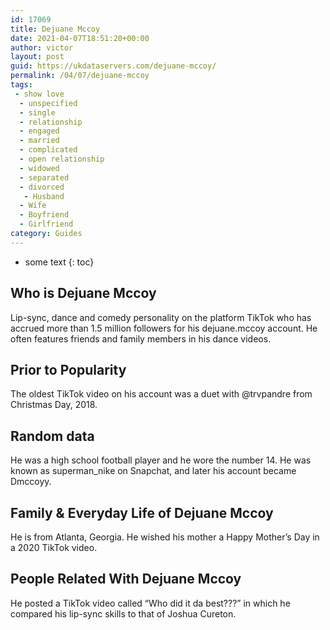 ```yaml
---
id: 17069
title: Dejuane Mccoy
date: 2021-04-07T18:51:20+00:00
author: victor
layout: post
guid: https://ukdataservers.com/dejuane-mccoy/
permalink: /04/07/dejuane-mccoy
tags:
 - show love
  - unspecified
  - single
  - relationship
  - engaged
  - married
  - complicated
  - open relationship
  - widowed
  - separated
  - divorced
   - Husband
  - Wife
  - Boyfriend
  - Girlfriend
category: Guides
---
```


* some text
{: toc}


## Who is Dejuane Mccoy



Lip-sync, dance and comedy personality on the platform TikTok who has accrued more than 1.5 million followers for his dejuane.mccoy account. He often features friends and family members in his dance videos. 

                
                
                
## Prior to Popularity



The oldest TikTok video on his account was a duet with @trvpandre from Christmas Day, 2018.

                
                
                
## Random data



He was a high school football player and he wore the number 14. He was known as superman_nike on Snapchat, and later his account became Dmccoyy.

                
                
                
## Family & Everyday Life of Dejuane Mccoy



He is from Atlanta, Georgia. He wished his mother a Happy Mother&#8217;s Day in a 2020 TikTok video. 

                
                
                
## People Related With Dejuane Mccoy



He posted a TikTok video called &#8220;Who did it da best???&#8221; in which he compared his lip-sync skills to that of Joshua Cureton.

                
              
            
          
          
          